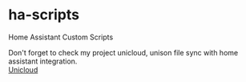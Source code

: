 # ha-scripts
Home Assistant Custom Scripts

Don't forget to check my project unicloud, unison file sync with home assistant integration.   
[Unicloud](https://github.com/agarbato/unicloud)
